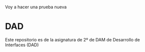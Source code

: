 Voy a hacer una prueba nueva

# DAD

Este repositorio es de la asignatura de 2º de DAM de Desarrollo de Interfaces (DAD)
